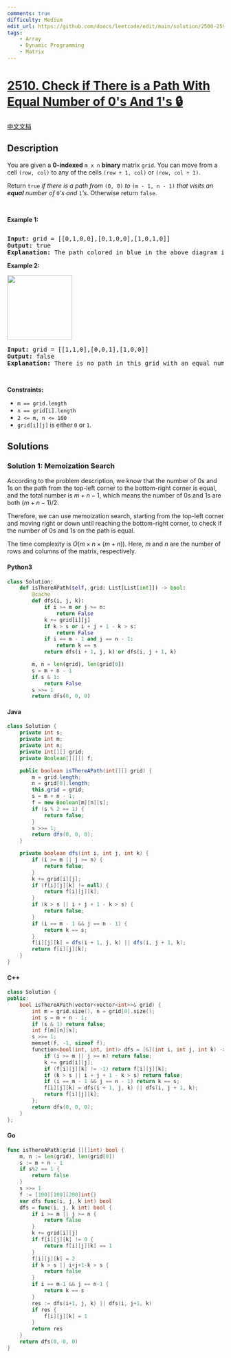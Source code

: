 ```yaml
---
comments: true
difficulty: Medium
edit_url: https://github.com/doocs/leetcode/edit/main/solution/2500-2599/2510.Check%20if%20There%20is%20a%20Path%20With%20Equal%20Number%20of%200%27s%20And%201%27s/README_EN.md
tags:
    - Array
    - Dynamic Programming
    - Matrix
---
```


<!-- problem:start -->

# [2510. Check if There is a Path With Equal Number of 0's And 1's 🔒](https://leetcode.com/problems/check-if-there-is-a-path-with-equal-number-of-0s-and-1s)

[中文文档](/solution/2500-2599/2510.Check%20if%20There%20is%20a%20Path%20With%20Equal%20Number%20of%200%27s%20And%201%27s/README.md)

## Description

<!-- description:start -->

<p>You are given a <strong>0-indexed</strong> <code>m x n</code> <strong>binary</strong> matrix <code>grid</code>. You can move from a cell <code>(row, col)</code> to any of the cells <code>(row + 1, col)</code> or <code>(row, col + 1)</code>.</p>

<p>Return <code>true</code><em> if there is a path from </em><code>(0, 0)</code><em> to </em><code>(m - 1, n - 1)</code><em> that visits an <strong>equal</strong> number of </em><code>0</code><em>&#39;s and </em><code>1</code><em>&#39;s</em>. Otherwise return <code>false</code>.</p>

<p>&nbsp;</p>
<p><strong class="example">Example 1:</strong></p>
<img alt="" src="https://fastly.jsdelivr.net/gh/doocs/leetcode@main/solution/2500-2599/2510.Check%20if%20There%20is%20a%20Path%20With%20Equal%20Number%20of%200%27s%20And%201%27s/images/yetgriddrawio-4.png" />
<pre>
<strong>Input:</strong> grid = [[0,1,0,0],[0,1,0,0],[1,0,1,0]]
<strong>Output:</strong> true
<strong>Explanation:</strong> The path colored in blue in the above diagram is a valid path because we have 3 cells with a value of 1 and 3 with a value of 0. Since there is a valid path, we return true.
</pre>

<p><strong class="example">Example 2:</strong></p>
<img alt="" src="https://fastly.jsdelivr.net/gh/doocs/leetcode@main/solution/2500-2599/2510.Check%20if%20There%20is%20a%20Path%20With%20Equal%20Number%20of%200%27s%20And%201%27s/images/yetgrid2drawio-1.png" style="width: 151px; height: 151px;" />
<pre>
<strong>Input:</strong> grid = [[1,1,0],[0,0,1],[1,0,0]]
<strong>Output:</strong> false
<strong>Explanation:</strong> There is no path in this grid with an equal number of 0&#39;s and 1&#39;s.
</pre>

<p>&nbsp;</p>
<p><strong>Constraints:</strong></p>

<ul>
	<li><code>m == grid.length</code></li>
	<li><code>n == grid[i].length</code></li>
	<li><code>2 &lt;= m, n &lt;= 100</code></li>
	<li><code>grid[i][j]</code> is either <code>0</code> or <code>1</code>.</li>
</ul>

<!-- description:end -->

## Solutions

<!-- solution:start -->

### Solution 1: Memoization Search

According to the problem description, we know that the number of 0s and 1s on the path from the top-left corner to the bottom-right corner is equal, and the total number is $m + n - 1$, which means the number of 0s and 1s are both $(m + n - 1) / 2$.

Therefore, we can use memoization search, starting from the top-left corner and moving right or down until reaching the bottom-right corner, to check if the number of 0s and 1s on the path is equal.

The time complexity is $O(m \times n \times (m + n))$. Here, $m$ and $n$ are the number of rows and columns of the matrix, respectively.

<!-- tabs:start -->

#### Python3

```python
class Solution:
    def isThereAPath(self, grid: List[List[int]]) -> bool:
        @cache
        def dfs(i, j, k):
            if i >= m or j >= n:
                return False
            k += grid[i][j]
            if k > s or i + j + 1 - k > s:
                return False
            if i == m - 1 and j == n - 1:
                return k == s
            return dfs(i + 1, j, k) or dfs(i, j + 1, k)

        m, n = len(grid), len(grid[0])
        s = m + n - 1
        if s & 1:
            return False
        s >>= 1
        return dfs(0, 0, 0)
```

#### Java

```java
class Solution {
    private int s;
    private int m;
    private int n;
    private int[][] grid;
    private Boolean[][][] f;

    public boolean isThereAPath(int[][] grid) {
        m = grid.length;
        n = grid[0].length;
        this.grid = grid;
        s = m + n - 1;
        f = new Boolean[m][n][s];
        if (s % 2 == 1) {
            return false;
        }
        s >>= 1;
        return dfs(0, 0, 0);
    }

    private boolean dfs(int i, int j, int k) {
        if (i >= m || j >= n) {
            return false;
        }
        k += grid[i][j];
        if (f[i][j][k] != null) {
            return f[i][j][k];
        }
        if (k > s || i + j + 1 - k > s) {
            return false;
        }
        if (i == m - 1 && j == n - 1) {
            return k == s;
        }
        f[i][j][k] = dfs(i + 1, j, k) || dfs(i, j + 1, k);
        return f[i][j][k];
    }
}
```

#### C++

```cpp
class Solution {
public:
    bool isThereAPath(vector<vector<int>>& grid) {
        int m = grid.size(), n = grid[0].size();
        int s = m + n - 1;
        if (s & 1) return false;
        int f[m][n][s];
        s >>= 1;
        memset(f, -1, sizeof f);
        function<bool(int, int, int)> dfs = [&](int i, int j, int k) -> bool {
            if (i >= m || j >= n) return false;
            k += grid[i][j];
            if (f[i][j][k] != -1) return f[i][j][k];
            if (k > s || i + j + 1 - k > s) return false;
            if (i == m - 1 && j == n - 1) return k == s;
            f[i][j][k] = dfs(i + 1, j, k) || dfs(i, j + 1, k);
            return f[i][j][k];
        };
        return dfs(0, 0, 0);
    }
};
```

#### Go

```go
func isThereAPath(grid [][]int) bool {
	m, n := len(grid), len(grid[0])
	s := m + n - 1
	if s%2 == 1 {
		return false
	}
	s >>= 1
	f := [100][100][200]int{}
	var dfs func(i, j, k int) bool
	dfs = func(i, j, k int) bool {
		if i >= m || j >= n {
			return false
		}
		k += grid[i][j]
		if f[i][j][k] != 0 {
			return f[i][j][k] == 1
		}
		f[i][j][k] = 2
		if k > s || i+j+1-k > s {
			return false
		}
		if i == m-1 && j == n-1 {
			return k == s
		}
		res := dfs(i+1, j, k) || dfs(i, j+1, k)
		if res {
			f[i][j][k] = 1
		}
		return res
	}
	return dfs(0, 0, 0)
}
```

<!-- tabs:end -->

<!-- solution:end -->

<!-- problem:end -->
